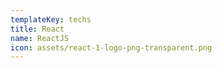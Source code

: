 ```yaml
---
templateKey: techs
title: React
name: ReactJS
icon: assets/react-1-logo-png-transparent.png
---
```


